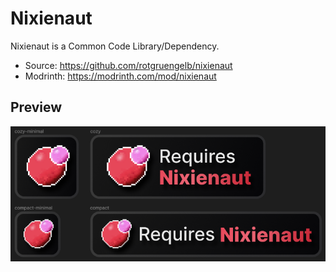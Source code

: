 # Nixienaut
Nixienaut is a Common Code Library/Dependency.

- Source: https://github.com/rotgruengelb/nixienaut
- Modrinth: https://modrinth.com/mod/nixienaut

## Preview
![Preview Image](https://github.com/rotgruengelb/some-badges/blob/main/Nixienaut/preview.png?raw=true)
